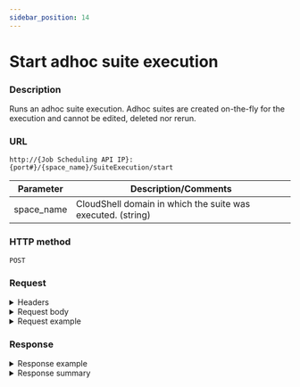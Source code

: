 ```yaml
---
sidebar_position: 14
---
```


# Start adhoc suite execution

### Description

Runs an adhoc suite execution. Adhoc suites are created on-the-fly for the execution and cannot be edited, deleted nor rerun.

### URL

`http://{Job Scheduling API IP}:{port#}/{space_name}/SuiteExecution/start`

| Parameter | Description/Comments |
| --- | --- |
| space_name | CloudShell domain in which the suite was executed. (string) |

### HTTP method

`POST`

### Request

<details>
<summary>Headers</summary>


Example header format:

`Authorization: Basic <authorization token returned from the login method>`

`Content-Type: application/json`

</details>

<details>
<summary>Request body</summary>

Suite details. The parameters of the adhoc suite execution method include:
<table>
<thead><th>Parameter</th><th>Description/Comments</th></thead>
<tbody>
  <tr>
    <td>name</td>
    <td>Name of the suite execution. (string)</td>
  </tr>
  <tr>
    <td>description</td>
    <td>Optional description for the suite execution. (string)</td>
  </tr>
  <tr>
    <td>testTypeName</td>
    <td>Type of tests to run. (string)<br/>Currently, the value to use is "Robot".</td>
  </tr>
  <tr>
    <td>jobs</td>
    <td>
    Job details:<br/>
      - **name**: Job name. (string)
      - **description**: Job description, if defined. (string)
      - **durationBufferInMinutes**: Job's execution buffer, in minutes. (Numeric)
      - **blueprint**: Details of the job's blueprint.
        - **name**: Blueprint name. (string)
        - **inputs**: Published global inputs defined in the job's blueprint.
          - **name**: global input's name. (string)
          - **value**: global input's value. (string)
        - **abstractRequirements**: Published requirements in the blueprint's abstract resources.
          - **type**: Type of abstract requirement. (string)
              There are two options:
                - "**Quantity**" when specifying the number of abstract resources to select.
                - "**Attribute**" for any other attribute requirement.
          - **resource**: Name of the abstract resource. (string)
          - **name**: Name of the abstract requirement. Specify "Quantity" to indicate the number of abstract resources to select.
          - **value**: Requirement's value. (string, numeric for Quantity)
        - **additionalInputs**: Published additional inputs in the blueprint's abstract resources.
          - **resource**: Name of the abstract resource. (string)
          - **name**: Name of the additional info. (string)
          - **value**: Additional info's value. (string)
        - **serviceInputs**: Published inputs belonging to services in the blueprint.
          - **resource**: Name of the service. (string)
          - **name**: Name of the service input. (string)
          - **value**: Service input's value. (string)
      - **tests**: Details of the job's tests.
        - **name**: Name of the test. (string)
        - **path**: Path to the test's containing folder. (string)
        - **durationInMinutes**: Test's duration in minutes. (Numeric)
        - **inputs**: Test's inputs.
          - **name**: Input name. (string)
          - **Value**: Input value. (string)
        - **repositoryName**: Name of online repository containing the test. (string)        
    </td>
  </tr>
</tbody>
</table>
</details>

<details>
<summary>Request example</summary>
```javascript
{
	"name": "my ad-hoc robot execution",
	"description": "string",
	"testTypeName": "Robot",
	"jobs": [
	{
        "name": "job 1",
        "description": "string",
        "durationBufferInMinutes": 3,
        "blueprint": {
            "name": "my blueprint",
            "inputs": [
            {
            "name": "Sandbox number",
            "value": "4"
            }],
            "abstractRequirements": [
            {
            "type": "Quantity",
            "resource": "DUT resource",
            "name": "Quantity",
            "value": "1"
            }],
            "additionalInputs": [{
            "resource": "DUT resource",
            "name": "Firmware version",
            "value": "1.00.2"
            }],
            "serviceInputs": [{
            "resource": "Controller service",
            "name": "Service.Address",
            "value": "192.168.45.112"
            }]
        },
        "tests": [
        {
            "name": "run-traffic.robot",
            "path": "Traffic tests",
            "durationInMinutes": 1,
            "inputs": [
                {
                    "name": "Additional CMD Parameters",
                    "value": ""
                }
            ],
            "repositoryName": "GitHub"
        }
        ]
    }
]
}
```
</details>

### Response

<details>
<summary>Response example</summary>
```javascript
{
  "id": "a7f13fe5-ddee-4ec8-971f-a0e6784c8387"
}
```
</details>

<details>
<summary>Response summary</summary>

<table>
<thead><th>Parameter</th><th>Description/Comments</th></thead>
<tbody>
  <tr>
    <td>id</td>
    <td>Suite execution id. (guid)</td>
  </tr>
</tbody>
</table>
</details>